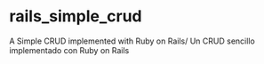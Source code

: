 # rails_simple_crud
A Simple CRUD implemented with Ruby on Rails/ Un CRUD sencillo implementado con Ruby on Rails
